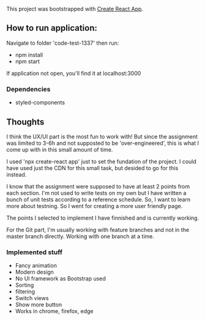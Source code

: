 This project was bootstrapped with [Create React App](https://github.com/facebook/create-react-app).

## How to run application:

Navigate to folder 'code-test-1337' then run:

- npm install
- npm start

If application not open, you'll find it at localhost:3000

### Dependencies

- styled-components

## Thoughts

I think the UX/UI part is the most fun to work with! But since the assignment was limited to 3-6h and not supposted to be 'over-engineered', this is what I come up with in this small amount of time.

I used 'npx create-react app' just to set the fundation of the project. I could have used just the CDN for this small task, but desided to go for this instead.

I know that the assignment were supposed to have at least 2 points from each section. I'm not used to write tests on my own but I have written a bunch of unit tests according to a reference schedule. So, I want to learn more about testning. So I went for creating a more user friendly page.

The points I selected to implement I have finnished and is currently working.

For the Git part, I'm usually working with feature branches and not in the master branch directly. Working with one branch at a time.

### Implemented stuff

- Fancy animation
- Modern design
- No UI framework as Bootstrap used
- Sorting
- filtering
- Switch views
- Show more button
- Works in chrome, firefox, edge
